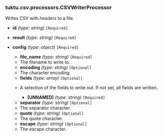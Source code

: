 ### tuktu.csv.processors.CSVWriterProcessor
Writes CSV with headers to a file.

  * **id** *(type: string)* `[Required]`

  * **result** *(type: string)* `[Required]`

  * **config** *(type: object)* `[Required]`

    * **file_name** *(type: string)* `[Required]`
    - The filename to write to.
 
    * **encoding** *(type: string)* `[Optional]`
    - The character encoding.
 
    * **fields** *(type: array)* `[Optional]`
    - A selection of the fields to write out. If not set, all fields are written.
 
      * **[UNNAMED]** *(type: string)* `[Required]`

    * **separator** *(type: string)* `[Optional]`
    - The separator character.
 
    * **quote** *(type: string)* `[Optional]`
    - The quote character.
 
    * **escape** *(type: string)* `[Optional]`
    - The escape character.
 
